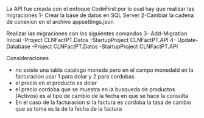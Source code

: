 La API fue creada con el enfoque CodeFirst por lo cual hay que realizar las migraciones
1- Crear la base de datos en SQL Server
2-Cambiar la cadena de conexion en el archivo appsettings.json

Realizar las migraciones con los siguientes comandos
3- Add-Migration Inicial -Project CLNFactPT.Datos -StartupProject CLNFactPT.API
4- Update-Database -Project CLNFactPT.Datos -StartupProject CLNFactPT.API

Consideraciones
- no existe una tabla catalogo moneda pero en el campo monedaId en la facturacion usar 1 para dolar y 2 para cordobas
- el precio en el producto es dolar
- el precio cordoba que se muestra en la busqueda de productos (Activos) es al tipo de cambio de la fecha en que se hace la consulta
- En el caso de la facturacion si la factura es cordoba la tasa de cambio que se toma es la de la fecha de la factura
